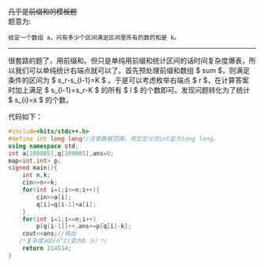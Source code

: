 ~~几乎是前缀和的模板题~~  
 题意为:   

    给定一个数组 a，问有多少个区间满足区间里所有的数的和是 k。


------------

很套路的题了，用前缀和。但只是单纯用前缀和统计区间的话时间复杂度爆表，所以我们可以单纯统计右端点就可以了。首先预处理前缀和数组 $ sum $，则满足条件的区间为 $ s_r-s_{l-1}=K $ 。于是可以考虑枚举右端点 $ r $，在计算答案时加上满足 $ s_{l-1}=s_r-K $ 的所有 $ l $ 的个数即可。发现问题转化为了统计 $ s_{i}=x $ 的个数。
  
代码如下：
```cpp
#include<bits/stdc++.h>
#define int long long//注意数据范围，用宏定义将int定为long long。
using namespace std;
int a[200005],q[200005],ans=0;
map<int,int> p;
signed main(){
	int n,k;
	cin>>n>>k;
	for(int i=1;i<=n;i++){
		cin>>a[i];
		q[i]=q[i-1]+a[i]; 
	}
	for(int i=1;i<=n;i++)
		p[q[i-1]]++,ans+=p[q[i]-k];
	cout<<ans;//输出
   /*复杂度从O(n^2)变为O（n）*/
	return 114514;
} 
```